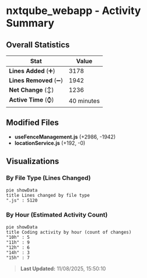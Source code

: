 # nxtqube_webapp - Activity Summary 

## Overall Statistics

| Stat                   | Value                                                             |
| ---------------------- | ----------------------------------------------------------------- |
| **Lines Added** (➕)   | 3178                                          |
| **Lines Removed** (➖) | 1942                                        |
| **Net Change** (↕)    | 1236                |
| **Active Time** (⌚)   | 40 minutes |


## Modified Files
- **useFenceManagement.js** (+2986, -1942)
- **locationService.js** (+192, -0)

## Visualizations

### By File Type (Lines Changed)

```mermaid
pie showData
title Lines changed by file type
".js" : 5120
```

### By Hour (Estimated Activity Count)

```mermaid
pie showData
title Coding activity by hour (count of changes)
"10h" : 5
"11h" : 9
"12h" : 6
"14h" : 3
"15h" : 7
```


> **Last Updated:** 11/08/2025, 15:50:10